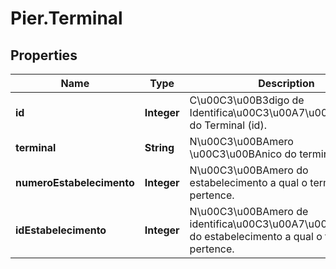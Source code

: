 # Pier.Terminal

## Properties
Name | Type | Description | Notes
------------ | ------------- | ------------- | -------------
**id** | **Integer** | C\u00C3\u00B3digo de Identifica\u00C3\u00A7\u00C3\u00A3o do Terminal (id). | [optional] 
**terminal** | **String** | N\u00C3\u00BAmero \u00C3\u00BAnico do terminal. | [optional] 
**numeroEstabelecimento** | **Integer** | N\u00C3\u00BAmero do estabelecimento a qual o terminal pertence. | [optional] 
**idEstabelecimento** | **Integer** | N\u00C3\u00BAmero de identifica\u00C3\u00A7\u00C3\u00A3o do estabelecimento a qual o terminal pertence. | [optional] 


